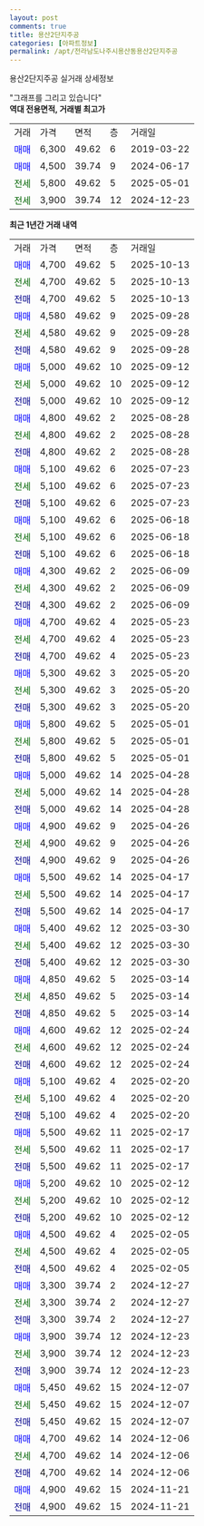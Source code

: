 ```yaml
---
layout: post
comments: true
title: 용산2단지주공
categories: [아파트정보]
permalink: /apt/전라남도나주시용산동용산2단지주공
---
```


용산2단지주공 실거래 상세정보

<script type="text/javascript">
  google.charts.load('current', {'packages':['line', 'corechart']});
  google.charts.setOnLoadCallback(drawChart);

  function drawChart() {
    var data = new google.visualization.DataTable();
    data.addColumn('date', '거래일');
    data.addColumn('number', "매매");
    data.addColumn('number', "전세");
    data.addColumn('number', "전매");

    data.addRows([[new Date(Date.parse("2025-10-13")), 4700, null, null], [new Date(Date.parse("2025-10-13")), null, 4700, null], [new Date(Date.parse("2025-10-13")), null, null, 4700], [new Date(Date.parse("2025-09-28")), 4580, null, null], [new Date(Date.parse("2025-09-28")), null, 4580, null], [new Date(Date.parse("2025-09-28")), null, null, 4580], [new Date(Date.parse("2025-09-12")), 5000, null, null], [new Date(Date.parse("2025-09-12")), null, 5000, null], [new Date(Date.parse("2025-09-12")), null, null, 5000], [new Date(Date.parse("2025-08-28")), 4800, null, null], [new Date(Date.parse("2025-08-28")), null, 4800, null], [new Date(Date.parse("2025-08-28")), null, null, 4800], [new Date(Date.parse("2025-07-23")), 5100, null, null], [new Date(Date.parse("2025-07-23")), null, 5100, null], [new Date(Date.parse("2025-07-23")), null, null, 5100], [new Date(Date.parse("2025-06-18")), 5100, null, null], [new Date(Date.parse("2025-06-18")), null, 5100, null], [new Date(Date.parse("2025-06-18")), null, null, 5100], [new Date(Date.parse("2025-06-09")), 4300, null, null], [new Date(Date.parse("2025-06-09")), null, 4300, null], [new Date(Date.parse("2025-06-09")), null, null, 4300], [new Date(Date.parse("2025-05-23")), 4700, null, null], [new Date(Date.parse("2025-05-23")), null, 4700, null], [new Date(Date.parse("2025-05-23")), null, null, 4700], [new Date(Date.parse("2025-05-20")), 5300, null, null], [new Date(Date.parse("2025-05-20")), null, 5300, null], [new Date(Date.parse("2025-05-20")), null, null, 5300], [new Date(Date.parse("2025-05-01")), 5800, null, null], [new Date(Date.parse("2025-05-01")), null, 5800, null], [new Date(Date.parse("2025-05-01")), null, null, 5800], [new Date(Date.parse("2025-04-28")), 5000, null, null], [new Date(Date.parse("2025-04-28")), null, 5000, null], [new Date(Date.parse("2025-04-28")), null, null, 5000], [new Date(Date.parse("2025-04-26")), 4900, null, null], [new Date(Date.parse("2025-04-26")), null, 4900, null], [new Date(Date.parse("2025-04-26")), null, null, 4900], [new Date(Date.parse("2025-04-17")), 5500, null, null], [new Date(Date.parse("2025-04-17")), null, 5500, null], [new Date(Date.parse("2025-04-17")), null, null, 5500], [new Date(Date.parse("2025-03-30")), 5400, null, null], [new Date(Date.parse("2025-03-30")), null, 5400, null], [new Date(Date.parse("2025-03-30")), null, null, 5400], [new Date(Date.parse("2025-03-14")), 4850, null, null], [new Date(Date.parse("2025-03-14")), null, 4850, null], [new Date(Date.parse("2025-03-14")), null, null, 4850], [new Date(Date.parse("2025-02-24")), 4600, null, null], [new Date(Date.parse("2025-02-24")), null, 4600, null], [new Date(Date.parse("2025-02-24")), null, null, 4600], [new Date(Date.parse("2025-02-20")), 5100, null, null], [new Date(Date.parse("2025-02-20")), null, 5100, null], [new Date(Date.parse("2025-02-20")), null, null, 5100], [new Date(Date.parse("2025-02-17")), 5500, null, null], [new Date(Date.parse("2025-02-17")), null, 5500, null], [new Date(Date.parse("2025-02-17")), null, null, 5500], [new Date(Date.parse("2025-02-12")), 5200, null, null], [new Date(Date.parse("2025-02-12")), null, 5200, null], [new Date(Date.parse("2025-02-12")), null, null, 5200], [new Date(Date.parse("2025-02-05")), 4500, null, null], [new Date(Date.parse("2025-02-05")), null, 4500, null], [new Date(Date.parse("2025-02-05")), null, null, 4500], [new Date(Date.parse("2024-12-27")), 3300, null, null], [new Date(Date.parse("2024-12-27")), null, 3300, null], [new Date(Date.parse("2024-12-27")), null, null, 3300], [new Date(Date.parse("2024-12-23")), 3900, null, null], [new Date(Date.parse("2024-12-23")), null, 3900, null], [new Date(Date.parse("2024-12-23")), null, null, 3900], [new Date(Date.parse("2024-12-07")), 5450, null, null], [new Date(Date.parse("2024-12-07")), null, 5450, null], [new Date(Date.parse("2024-12-07")), null, null, 5450], [new Date(Date.parse("2024-12-06")), 4700, null, null], [new Date(Date.parse("2024-12-06")), null, 4700, null], [new Date(Date.parse("2024-12-06")), null, null, 4700], [new Date(Date.parse("2024-11-21")), 4900, null, null], [new Date(Date.parse("2024-11-21")), null, null, 4900]]);

    var options = {
      hAxis: {
        format: 'yyyy/MM/dd'
      },    
      lineWidth: 0,
      pointsVisible: true,    
      title: '최근 1년간 유형별 실거래가 분포',
      legend: { position: 'bottom' }
    };

    var formatter = new google.visualization.NumberFormat({pattern:'###,###'} );
    formatter.format(data, 1);
    formatter.format(data, 2);
    
    setTimeout(function() {
        var chart = new google.visualization.LineChart(document.getElementById('columnchart_material'));
        chart.draw(data, (options));
        document.getElementById('loading').style.display = 'none';
    }, 200);
  }
</script>


<div id="loading" style="z-index:20; display: block; margin-left: 0px">"그래프를 그리고 있습니다"</div>
<div id="columnchart_material" style="width: 95%; margin-left: 0px; display: block"></div>
<!-- contents start -->
<b>역대 전용면적, 거래별 최고가</b>
<table class="sortable">
    <tr>
      <td>거래</td>
      <td>가격</td>
      <td>면적</td>
      <td>층</td>
      <td>거래일</td>
    </tr>
        <tr>
          <td><a style="color: blue">매매</a></td>
          <td>6,300</td>
          <td>49.62</td>
          <td>6</td>
          <td>2019-03-22</td>
        </tr>            <tr>
          <td><a style="color: blue">매매</a></td>
          <td>4,500</td>
          <td>39.74</td>
          <td>9</td>
          <td>2024-06-17</td>
        </tr>        
        <tr>
              <td><a style="color: darkgreen">전세</a></td>
              <td>5,800</td>
              <td>49.62</td>
              <td>5</td>
              <td>2025-05-01</td>
            </tr>            <tr>
              <td><a style="color: darkgreen">전세</a></td>
              <td>3,900</td>
              <td>39.74</td>
              <td>12</td>
              <td>2024-12-23</td>
            </tr>        
    
</table>

<b>최근 1년간 거래 내역</b>

<table class="sortable">
    <tr>
      <td>거래</td>
      <td>가격</td>
      <td>면적</td>
      <td>층</td>
      <td>거래일</td>
    </tr>
    <tr>
      <td><a style="color: blue">매매</a></td>
      <td>4,700</td>
      <td>49.62</td>
      <td>5</td>
      <td>2025-10-13</td>
    </tr>          <tr>
      <td><a style="color: darkgreen">전세</a></td>
      <td>4,700</td>
      <td>49.62</td>
      <td>5</td>
      <td>2025-10-13</td>
    </tr>          <tr>
      <td><a style="color: darkblue">전매</a></td>
      <td>4,700</td>
      <td>49.62</td>
      <td>5</td>
      <td>2025-10-13</td>
    </tr>          <tr>
      <td><a style="color: blue">매매</a></td>
      <td>4,580</td>
      <td>49.62</td>
      <td>9</td>
      <td>2025-09-28</td>
    </tr>          <tr>
      <td><a style="color: darkgreen">전세</a></td>
      <td>4,580</td>
      <td>49.62</td>
      <td>9</td>
      <td>2025-09-28</td>
    </tr>          <tr>
      <td><a style="color: darkblue">전매</a></td>
      <td>4,580</td>
      <td>49.62</td>
      <td>9</td>
      <td>2025-09-28</td>
    </tr>          <tr>
      <td><a style="color: blue">매매</a></td>
      <td>5,000</td>
      <td>49.62</td>
      <td>10</td>
      <td>2025-09-12</td>
    </tr>          <tr>
      <td><a style="color: darkgreen">전세</a></td>
      <td>5,000</td>
      <td>49.62</td>
      <td>10</td>
      <td>2025-09-12</td>
    </tr>          <tr>
      <td><a style="color: darkblue">전매</a></td>
      <td>5,000</td>
      <td>49.62</td>
      <td>10</td>
      <td>2025-09-12</td>
    </tr>          <tr>
      <td><a style="color: blue">매매</a></td>
      <td>4,800</td>
      <td>49.62</td>
      <td>2</td>
      <td>2025-08-28</td>
    </tr>          <tr>
      <td><a style="color: darkgreen">전세</a></td>
      <td>4,800</td>
      <td>49.62</td>
      <td>2</td>
      <td>2025-08-28</td>
    </tr>          <tr>
      <td><a style="color: darkblue">전매</a></td>
      <td>4,800</td>
      <td>49.62</td>
      <td>2</td>
      <td>2025-08-28</td>
    </tr>          <tr>
      <td><a style="color: blue">매매</a></td>
      <td>5,100</td>
      <td>49.62</td>
      <td>6</td>
      <td>2025-07-23</td>
    </tr>          <tr>
      <td><a style="color: darkgreen">전세</a></td>
      <td>5,100</td>
      <td>49.62</td>
      <td>6</td>
      <td>2025-07-23</td>
    </tr>          <tr>
      <td><a style="color: darkblue">전매</a></td>
      <td>5,100</td>
      <td>49.62</td>
      <td>6</td>
      <td>2025-07-23</td>
    </tr>          <tr>
      <td><a style="color: blue">매매</a></td>
      <td>5,100</td>
      <td>49.62</td>
      <td>6</td>
      <td>2025-06-18</td>
    </tr>          <tr>
      <td><a style="color: darkgreen">전세</a></td>
      <td>5,100</td>
      <td>49.62</td>
      <td>6</td>
      <td>2025-06-18</td>
    </tr>          <tr>
      <td><a style="color: darkblue">전매</a></td>
      <td>5,100</td>
      <td>49.62</td>
      <td>6</td>
      <td>2025-06-18</td>
    </tr>          <tr>
      <td><a style="color: blue">매매</a></td>
      <td>4,300</td>
      <td>49.62</td>
      <td>2</td>
      <td>2025-06-09</td>
    </tr>          <tr>
      <td><a style="color: darkgreen">전세</a></td>
      <td>4,300</td>
      <td>49.62</td>
      <td>2</td>
      <td>2025-06-09</td>
    </tr>          <tr>
      <td><a style="color: darkblue">전매</a></td>
      <td>4,300</td>
      <td>49.62</td>
      <td>2</td>
      <td>2025-06-09</td>
    </tr>          <tr>
      <td><a style="color: blue">매매</a></td>
      <td>4,700</td>
      <td>49.62</td>
      <td>4</td>
      <td>2025-05-23</td>
    </tr>          <tr>
      <td><a style="color: darkgreen">전세</a></td>
      <td>4,700</td>
      <td>49.62</td>
      <td>4</td>
      <td>2025-05-23</td>
    </tr>          <tr>
      <td><a style="color: darkblue">전매</a></td>
      <td>4,700</td>
      <td>49.62</td>
      <td>4</td>
      <td>2025-05-23</td>
    </tr>          <tr>
      <td><a style="color: blue">매매</a></td>
      <td>5,300</td>
      <td>49.62</td>
      <td>3</td>
      <td>2025-05-20</td>
    </tr>          <tr>
      <td><a style="color: darkgreen">전세</a></td>
      <td>5,300</td>
      <td>49.62</td>
      <td>3</td>
      <td>2025-05-20</td>
    </tr>          <tr>
      <td><a style="color: darkblue">전매</a></td>
      <td>5,300</td>
      <td>49.62</td>
      <td>3</td>
      <td>2025-05-20</td>
    </tr>          <tr>
      <td><a style="color: blue">매매</a></td>
      <td>5,800</td>
      <td>49.62</td>
      <td>5</td>
      <td>2025-05-01</td>
    </tr>          <tr>
      <td><a style="color: darkgreen">전세</a></td>
      <td>5,800</td>
      <td>49.62</td>
      <td>5</td>
      <td>2025-05-01</td>
    </tr>          <tr>
      <td><a style="color: darkblue">전매</a></td>
      <td>5,800</td>
      <td>49.62</td>
      <td>5</td>
      <td>2025-05-01</td>
    </tr>          <tr>
      <td><a style="color: blue">매매</a></td>
      <td>5,000</td>
      <td>49.62</td>
      <td>14</td>
      <td>2025-04-28</td>
    </tr>          <tr>
      <td><a style="color: darkgreen">전세</a></td>
      <td>5,000</td>
      <td>49.62</td>
      <td>14</td>
      <td>2025-04-28</td>
    </tr>          <tr>
      <td><a style="color: darkblue">전매</a></td>
      <td>5,000</td>
      <td>49.62</td>
      <td>14</td>
      <td>2025-04-28</td>
    </tr>          <tr>
      <td><a style="color: blue">매매</a></td>
      <td>4,900</td>
      <td>49.62</td>
      <td>9</td>
      <td>2025-04-26</td>
    </tr>          <tr>
      <td><a style="color: darkgreen">전세</a></td>
      <td>4,900</td>
      <td>49.62</td>
      <td>9</td>
      <td>2025-04-26</td>
    </tr>          <tr>
      <td><a style="color: darkblue">전매</a></td>
      <td>4,900</td>
      <td>49.62</td>
      <td>9</td>
      <td>2025-04-26</td>
    </tr>          <tr>
      <td><a style="color: blue">매매</a></td>
      <td>5,500</td>
      <td>49.62</td>
      <td>14</td>
      <td>2025-04-17</td>
    </tr>          <tr>
      <td><a style="color: darkgreen">전세</a></td>
      <td>5,500</td>
      <td>49.62</td>
      <td>14</td>
      <td>2025-04-17</td>
    </tr>          <tr>
      <td><a style="color: darkblue">전매</a></td>
      <td>5,500</td>
      <td>49.62</td>
      <td>14</td>
      <td>2025-04-17</td>
    </tr>          <tr>
      <td><a style="color: blue">매매</a></td>
      <td>5,400</td>
      <td>49.62</td>
      <td>12</td>
      <td>2025-03-30</td>
    </tr>          <tr>
      <td><a style="color: darkgreen">전세</a></td>
      <td>5,400</td>
      <td>49.62</td>
      <td>12</td>
      <td>2025-03-30</td>
    </tr>          <tr>
      <td><a style="color: darkblue">전매</a></td>
      <td>5,400</td>
      <td>49.62</td>
      <td>12</td>
      <td>2025-03-30</td>
    </tr>          <tr>
      <td><a style="color: blue">매매</a></td>
      <td>4,850</td>
      <td>49.62</td>
      <td>5</td>
      <td>2025-03-14</td>
    </tr>          <tr>
      <td><a style="color: darkgreen">전세</a></td>
      <td>4,850</td>
      <td>49.62</td>
      <td>5</td>
      <td>2025-03-14</td>
    </tr>          <tr>
      <td><a style="color: darkblue">전매</a></td>
      <td>4,850</td>
      <td>49.62</td>
      <td>5</td>
      <td>2025-03-14</td>
    </tr>          <tr>
      <td><a style="color: blue">매매</a></td>
      <td>4,600</td>
      <td>49.62</td>
      <td>12</td>
      <td>2025-02-24</td>
    </tr>          <tr>
      <td><a style="color: darkgreen">전세</a></td>
      <td>4,600</td>
      <td>49.62</td>
      <td>12</td>
      <td>2025-02-24</td>
    </tr>          <tr>
      <td><a style="color: darkblue">전매</a></td>
      <td>4,600</td>
      <td>49.62</td>
      <td>12</td>
      <td>2025-02-24</td>
    </tr>          <tr>
      <td><a style="color: blue">매매</a></td>
      <td>5,100</td>
      <td>49.62</td>
      <td>4</td>
      <td>2025-02-20</td>
    </tr>          <tr>
      <td><a style="color: darkgreen">전세</a></td>
      <td>5,100</td>
      <td>49.62</td>
      <td>4</td>
      <td>2025-02-20</td>
    </tr>          <tr>
      <td><a style="color: darkblue">전매</a></td>
      <td>5,100</td>
      <td>49.62</td>
      <td>4</td>
      <td>2025-02-20</td>
    </tr>          <tr>
      <td><a style="color: blue">매매</a></td>
      <td>5,500</td>
      <td>49.62</td>
      <td>11</td>
      <td>2025-02-17</td>
    </tr>          <tr>
      <td><a style="color: darkgreen">전세</a></td>
      <td>5,500</td>
      <td>49.62</td>
      <td>11</td>
      <td>2025-02-17</td>
    </tr>          <tr>
      <td><a style="color: darkblue">전매</a></td>
      <td>5,500</td>
      <td>49.62</td>
      <td>11</td>
      <td>2025-02-17</td>
    </tr>          <tr>
      <td><a style="color: blue">매매</a></td>
      <td>5,200</td>
      <td>49.62</td>
      <td>10</td>
      <td>2025-02-12</td>
    </tr>          <tr>
      <td><a style="color: darkgreen">전세</a></td>
      <td>5,200</td>
      <td>49.62</td>
      <td>10</td>
      <td>2025-02-12</td>
    </tr>          <tr>
      <td><a style="color: darkblue">전매</a></td>
      <td>5,200</td>
      <td>49.62</td>
      <td>10</td>
      <td>2025-02-12</td>
    </tr>          <tr>
      <td><a style="color: blue">매매</a></td>
      <td>4,500</td>
      <td>49.62</td>
      <td>4</td>
      <td>2025-02-05</td>
    </tr>          <tr>
      <td><a style="color: darkgreen">전세</a></td>
      <td>4,500</td>
      <td>49.62</td>
      <td>4</td>
      <td>2025-02-05</td>
    </tr>          <tr>
      <td><a style="color: darkblue">전매</a></td>
      <td>4,500</td>
      <td>49.62</td>
      <td>4</td>
      <td>2025-02-05</td>
    </tr>          <tr>
      <td><a style="color: blue">매매</a></td>
      <td>3,300</td>
      <td>39.74</td>
      <td>2</td>
      <td>2024-12-27</td>
    </tr>          <tr>
      <td><a style="color: darkgreen">전세</a></td>
      <td>3,300</td>
      <td>39.74</td>
      <td>2</td>
      <td>2024-12-27</td>
    </tr>          <tr>
      <td><a style="color: darkblue">전매</a></td>
      <td>3,300</td>
      <td>39.74</td>
      <td>2</td>
      <td>2024-12-27</td>
    </tr>          <tr>
      <td><a style="color: blue">매매</a></td>
      <td>3,900</td>
      <td>39.74</td>
      <td>12</td>
      <td>2024-12-23</td>
    </tr>          <tr>
      <td><a style="color: darkgreen">전세</a></td>
      <td>3,900</td>
      <td>39.74</td>
      <td>12</td>
      <td>2024-12-23</td>
    </tr>          <tr>
      <td><a style="color: darkblue">전매</a></td>
      <td>3,900</td>
      <td>39.74</td>
      <td>12</td>
      <td>2024-12-23</td>
    </tr>          <tr>
      <td><a style="color: blue">매매</a></td>
      <td>5,450</td>
      <td>49.62</td>
      <td>15</td>
      <td>2024-12-07</td>
    </tr>          <tr>
      <td><a style="color: darkgreen">전세</a></td>
      <td>5,450</td>
      <td>49.62</td>
      <td>15</td>
      <td>2024-12-07</td>
    </tr>          <tr>
      <td><a style="color: darkblue">전매</a></td>
      <td>5,450</td>
      <td>49.62</td>
      <td>15</td>
      <td>2024-12-07</td>
    </tr>          <tr>
      <td><a style="color: blue">매매</a></td>
      <td>4,700</td>
      <td>49.62</td>
      <td>14</td>
      <td>2024-12-06</td>
    </tr>          <tr>
      <td><a style="color: darkgreen">전세</a></td>
      <td>4,700</td>
      <td>49.62</td>
      <td>14</td>
      <td>2024-12-06</td>
    </tr>          <tr>
      <td><a style="color: darkblue">전매</a></td>
      <td>4,700</td>
      <td>49.62</td>
      <td>14</td>
      <td>2024-12-06</td>
    </tr>          <tr>
      <td><a style="color: blue">매매</a></td>
      <td>4,900</td>
      <td>49.62</td>
      <td>15</td>
      <td>2024-11-21</td>
    </tr>          <tr>
      <td><a style="color: darkblue">전매</a></td>
      <td>4,900</td>
      <td>49.62</td>
      <td>15</td>
      <td>2024-11-21</td>
    </tr>      </table>
<!-- contents end -->    

